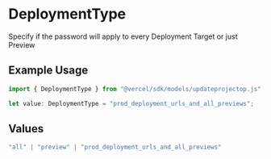 # DeploymentType

Specify if the password will apply to every Deployment Target or just Preview

## Example Usage

```typescript
import { DeploymentType } from "@vercel/sdk/models/updateprojectop.js";

let value: DeploymentType = "prod_deployment_urls_and_all_previews";
```

## Values

```typescript
"all" | "preview" | "prod_deployment_urls_and_all_previews"
```